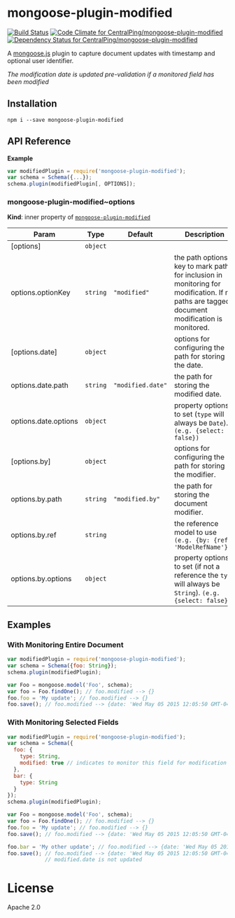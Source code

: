 mongoose-plugin-modified
====================

[![Build Status](https://travis-ci.org/CentralPing/mongoose-plugin-modified.svg?branch=master)](https://travis-ci.org/CentralPing/mongoose-plugin-modified)
[![Code Climate for CentralPing/mongoose-plugin-modified](https://codeclimate.com/github/CentralPing/mongoose-plugin-modified/badges/gpa.svg)](https://codeclimate.com/github/CentralPing/mongoose-plugin-modified)
[![Dependency Status for CentralPing/mongoose-plugin-modified](https://david-dm.org/CentralPing/mongoose-plugin-modified.svg)](https://david-dm.org/CentralPing/mongoose-plugin-modified)

A [mongoose.js](https://github.com/Automattic/mongoose/) plugin to capture document updates with timestamp and optional user identifier.

*The modification date is updated pre-validation if a monitored field has been modified*

## Installation

`npm i --save mongoose-plugin-modified`

## API Reference
**Example**
```js
var modifiedPlugin = require('mongoose-plugin-modified');
var schema = Schema({...});
schema.plugin(modifiedPlugin[, OPTIONS]);
```
<a name="module_mongoose-plugin-modified..options"></a>

### mongoose-plugin-modified~options
**Kind**: inner property of <code>[mongoose-plugin-modified](#module_mongoose-plugin-modified)</code>

| Param | Type | Default | Description |
| --- | --- | --- | --- |
| [options] | <code>object</code> |  |  |
| options.optionKey | <code>string</code> | <code>&quot;modified&quot;</code> | the path options key to mark paths for inclusion in monitoring for modification. If no paths are tagged, document modification is monitored. |
| [options.date] | <code>object</code> |  | options for configuring the path for storing the date. |
| options.date.path | <code>string</code> | <code>&quot;modified.date&quot;</code> | the path for storing the modified date. |
| options.date.options | <code>object</code> |  | property options to set (`type` will always be `Date`). `(e.g. {select: false})` |
| [options.by] | <code>object</code> |  | options for configuring the path for storing the modifier. |
| options.by.path | <code>string</code> | <code>&quot;modified.by&quot;</code> | the path for storing the document modifier. |
| options.by.ref | <code>string</code> |  | the reference model to use `(e.g. {by: {ref: 'ModelRefName'}})` |
| options.by.options | <code>object</code> |  | property options to set (if not a reference the `type` will always be `String`). `(e.g. {select: false})` |


## Examples

### With Monitoring Entire Document
```js
var modifiedPlugin = require('mongoose-plugin-modified');
var schema = Schema({foo: String});
schema.plugin(modifiedPlugin);

var Foo = mongoose.model('Foo', schema);
var foo = Foo.findOne(); // foo.modified --> {}
foo.foo = 'My update'; // foo.modified --> {}
foo.save(); // foo.modified --> {date: 'Wed May 05 2015 12:05:50 GMT-0400 (EDT)'}
```

### With Monitoring Selected Fields
```js
var modifiedPlugin = require('mongoose-plugin-modified');
var schema = Schema({
  foo: {
    type: String,
    modified: true // indicates to monitor this field for modification
  },
  bar: {
    type: String
  }
});
schema.plugin(modifiedPlugin);

var Foo = mongoose.model('Foo', schema);
var foo = Foo.findOne(); // foo.modified --> {}
foo.foo = 'My update'; // foo.modified --> {}
foo.save(); // foo.modified --> {date: 'Wed May 05 2015 12:05:50 GMT-0400 (EDT)'}

foo.bar = 'My other update'; // foo.modified --> {date: 'Wed May 05 2015 12:05:50 GMT-0400 (EDT)'}
foo.save(); // foo.modified --> {date: 'Wed May 05 2015 12:05:50 GMT-0400 (EDT)'}
            // modified.date is not updated
```

# License

Apache 2.0
